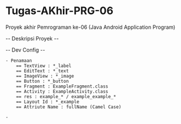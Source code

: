 # Tugas-AKhir-PRG-06
Proyek akhir Pemrograman ke-06 (Java Android Application Program) 

-- Deskripsi Proyek --

-- Dev Config --

    - Penamaan 
        == TextView : *_label
        == EditText : *_text
        == ImageView : *_image
        == Button : *_button
        == Fragment : ExampleFragment.class
        == Activity : ExampleActivity.class
        == res : example_* / example_example_*
        == Layout Id : *_example
        == Attriute Name : fullName (Camel Case)

    - 
